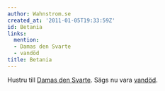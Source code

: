 ```yaml
---
author: Wahnstrom.se
created_at: '2011-01-05T19:33:59Z'
id: Betania
links:
  mention:
  - Damas den Svarte
  - vandöd
title: Betania
---
```


Hustru till [Damas den Svarte]. Sägs nu vara [vandöd].

  [Damas den Svarte]: Damas_den_Svarte
  [vandöd]: vandöd